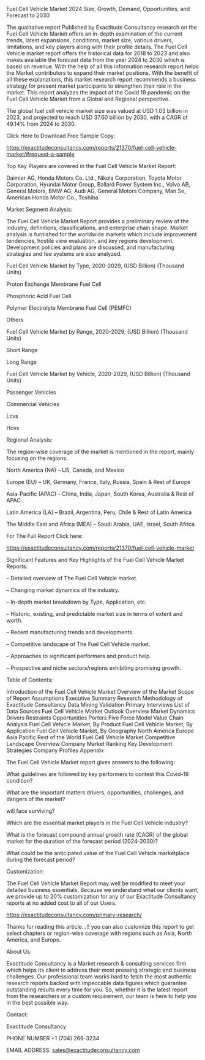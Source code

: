 Fuel Cell Vehicle Market 2024 Size, Growth, Demand, Opportunities, and Forecast to 2030

The qualitative report Published by Exactitude Consultancy research on the Fuel Cell Vehicle Market offers an in-depth examination of the current trends, latest expansions, conditions, market size, various drivers, limitations, and key players along with their profile details. The Fuel Cell Vehicle market report offers the historical data for 2018 to 2023 and also makes available the forecast data from the year 2024 to 2030 which is based on revenue. With the help of all this information research report helps the Market contributors to expand their market positions. With the benefit of all these explanations, this market research report recommends a business strategy for present market participants to strengthen their role in the market. This report analyzes the impact of the Covid 19 pandemic on the Fuel Cell Vehicle Market from a Global and Regional perspective.

The global fuel cell vehicle market size was valued at USD 1.03 billion in 2023, and projected to reach USD 37.60 billion by 2030, with a CAGR of 49.14% from 2024 to 2030.

Click Here to Download Free Sample Copy:

https://exactitudeconsultancy.com/reports/21370/fuel-cell-vehicle-market/#request-a-sample

Top Key Players are covered in the Fuel Cell Vehicle Market Report:

Daimler AG, Honda Motors Co. Ltd., Nikola Corporation, Toyota Motor Corporation, Hyundai Motor Group, Ballard Power System Inc., Volvo AB, General Motors, BMW AG, Audi AG, General Motors Company, Man Se, American Honda Motor Co., Toshiba

Market Segment Analysis:

The Fuel Cell Vehicle Market Report provides a preliminary review of the industry, definitions, classifications, and enterprise chain shape. Market analysis is furnished for the worldwide markets which include improvement tendencies, hostile view evaluation, and key regions development. Development policies and plans are discussed, and manufacturing strategies and fee systems are also analyzed.

Fuel Cell Vehicle Market by Type, 2020-2029, (USD Billion) (Thousand Units)

Proton Exchange Membrane Fuel Cell

Phosphoric Acid Fuel Cell

Polymer Electrolyte Membrane Fuel Cell (PEMFC)

Others

Fuel Cell Vehicle Market by Range, 2020-2029, (USD Billion) (Thousand Units)

Short Range

Long Range

Fuel Cell Vehicle Market by Vehicle, 2020-2029, (USD Billion) (Thousand Units)

Passenger Vehicles

Commercial Vehicles

Lcvs

Hcvs

Regional Analysis:

The region-wise coverage of the market is mentioned in the report, mainly focusing on the regions:

North America (NA) – US, Canada, and Mexico

Europe (EU) – UK, Germany, France, Italy, Russia, Spain & Rest of Europe

Asia-Pacific (APAC) – China, India, Japan, South Korea, Australia & Rest of APAC

Latin America (LA) – Brazil, Argentina, Peru, Chile & Rest of Latin America

The Middle East and Africa (MEA) – Saudi Arabia, UAE, Israel, South Africa

For The Full Report Click here:

https://exactitudeconsultancy.com/reports/21370/fuel-cell-vehicle-market

Significant Features and Key Highlights of the Fuel Cell Vehicle Market Reports:

– Detailed overview of The Fuel Cell Vehicle market.

– Changing market dynamics of the industry.

– In-depth market breakdown by Type, Application, etc.

– Historic, existing, and predictable market size in terms of extent and worth.

– Recent manufacturing trends and developments.

– Competitive landscape of The Fuel Cell Vehicle market.

– Approaches to significant performers and product help.

– Prospective and niche sectors/regions exhibiting promising growth.

Table of Contents:

Introduction of the Fuel Cell Vehicle Market
Overview of the Market
Scope of Report
Assumptions
Executive Summary
Research Methodology of Exactitude Consultancy
Data Mining
Validation
Primary Interviews
List of Data Sources
Fuel Cell Vehicle Market Outlook
Overview
Market Dynamics
Drivers
Restraints
Opportunities
Porters Five Force Model
Value Chain Analysis
Fuel Cell Vehicle Market, By Product
Fuel Cell Vehicle Market, By Application
Fuel Cell Vehicle Market, By Geography
North America
Europe
Asia Pacific
Rest of the World
Fuel Cell Vehicle Market Competitive Landscape
Overview
Company Market Ranking
Key Development Strategies
Company Profiles
Appendix

The Fuel Cell Vehicle Market report gives answers to the following:

What guidelines are followed by key performers to contest this Covid-19 condition?

What are the important matters drivers, opportunities, challenges, and dangers of the market?

will face surviving?

Which are the essential market players in the Fuel Cell Vehicle industry?

What is the forecast compound annual growth rate (CAGR) of the global market for the duration of the forecast period (2024-2030)?

What could be the anticipated value of the Fuel Cell Vehicle marketplace during the forecast period?

Customization:

The Fuel Cell Vehicle Market Report may well be modified to meet your detailed business essentials. Because we understand what our clients want, we provide up to 20% customization for any of our Exactitude Consultancy reports at no added cost to all of our Users.

https://exactitudeconsultancy.com/primary-research/

Thanks for reading this article...!! you can also customize this report to get select chapters or region-wise coverage with regions such as Asia, North America, and Europe.

About Us:

Exactitude Consultancy is a Market research & consulting services firm which helps its client to address their most pressing strategic and business challenges. Our professional team works hard to fetch the most authentic research reports backed with impeccable data figures which guarantee outstanding results every time for you. So, whether it is the latest report from the researchers or a custom requirement, our team is here to help you in the best possible way.

Contact:

Exactitude Consultancy

PHONE NUMBER +1 (704) 266-3234

EMAIL ADDRESS: sales@exactitudeconsultancy.com  
